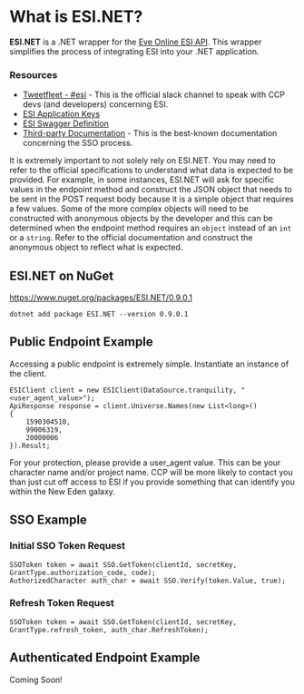 # What is ESI.NET?

**ESI.NET** is a .NET wrapper for the [Eve Online ESI API](https://esi.tech.ccp.is/latest/). This wrapper simplifies the process of integrating ESI into your .NET application.

### Resources
* [Tweetfleet - #esi](https://tweetfleet.slack.com/messages/C30KX8UUX/) - This is the official slack channel to speak with CCP devs (and developers) concerning ESI.
* [ESI Application Keys](https://developers.eveonline.com/)
* [ESI Swagger Definition](https://esi.tech.ccp.is/swagger.json)
* [Third-party Documentation](https://eveonline-third-party-documentation.readthedocs.io/en/latest/) - This is the best-known documentation concerning the SSO process.

It is extremely important to not solely rely on ESI.NET. You may need to refer to the official specifications to understand what data is expected to be provided. For example, in some instances, ESI.NET will ask for specific values in the endpoint method and construct the JSON object that needs to be sent in the POST request body because it is a simple object that requires a few values. Some of the more complex objects will need to be constructed with anonymous objects by the developer and this can be determined when the endpoint method requires an `object` instead of an `int` or a `string`. Refer to the official documentation and construct the anonymous object to reflect what is expected.

## ESI.NET on NuGet
https://www.nuget.org/packages/ESI.NET/0.9.0.1

`dotnet add package ESI.NET --version 0.9.0.1 `

## Public Endpoint Example
Accessing a public endpoint is extremely simple. Instantiate an instance of the client.
```
ESIClient client = new ESIClient(DataSource.tranquility, "<user_agent_value>");
ApiResponse response = client.Universe.Names(new List<long>()
{
    1590304510,
    99006319,
    20000006
}).Result;
```
For your protection, please provide a user_agent value. This can be your character name and/or project name. CCP will be more likely to contact you than just cut off access to ESI if you provide something that can identify you within the New Eden galaxy.

## SSO Example

### Initial SSO Token Request
```
SSOToken token = await SSO.GetToken(clientId, secretKey, GrantType.authorization_code, code);
AuthorizedCharacter auth_char = await SSO.Verify(token.Value, true);
```
### Refresh Token Request
```
SSOToken token = await SSO.GetToken(clientId, secretKey, GrantType.refresh_token, auth_char.RefreshToken);
```


## Authenticated Endpoint Example

Coming Soon!

